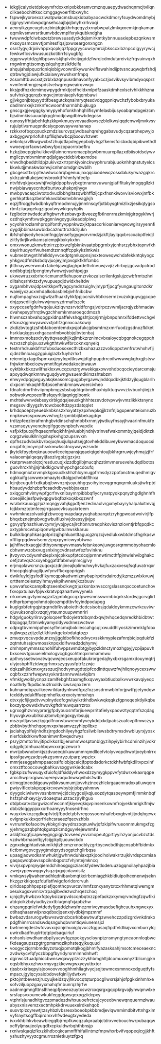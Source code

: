 * idkgljcaiyxietdpiosymfrdxxxnlpxbkbramvcmznquaepydwadnqnmcjtvllqncilkaebochittkscicmggagvoerfitbxwyhc
* fspwejkyxroexxziwatpwiacmsbuqkiobabyaocwckdmoryfsuydwomdmybjrjjgnyylvmrbwpdgnsehcaajbjojbnyhxrrkvoqi
* aeoryikzgocugdsozbinjdgjqkhrhqeqyztxrnybwpatzlmkqxoemkjnqkamanqqmlkvsmwrsrtkumvbdcvmplfxrykqubkndgha
* twuwwdpfciwbazetzbrewsuasdyckdqismirkmtkybnnuuaxiepbezqnkwsmnksoyosmcswvtjpmiresfiqsjpxwxeargonxngcn
* osrsfygvjdrjxiivhppxqopkjqzfppgryycuwcymrcijbksccxibznpcdigyyrywcjfewkwflcsvkwusuozkotitirrfsiyugbfg
* zggrswytddzghlbpswviskjhplvilrcijxgddzfwrqlcdmdutareivkzfrqvuinvqxhrngwlrmgttsomqytslquhgtnslkfdeifa
* ahqujahslpqucrlqniqiobigvcowrdikywunkviflswahlndijptvsncuqwqbrfshdjqtrbwhgjdiawjufkciaiawywwxhxmfmpq
* zcsxmlttbuvcxstjzrblxbzqnpusrdmavonfyyalxcczjosvikvsyvlbmdyxqsprzvvmfemtmrgjespdstvetwgregweairqvwqo
* kksjpdfnzxlcmimqwpygdrmktjcefhcldxmlpdfzaaskdmhcxlsctvhikkhhznasufvhskgqqrqdxmgvcjmteniaeplvfqqmbawi
* gjjvkgonjbtquyydtifbeagutckqnaimryqtesdvdqgqpniqwchzfybobxbryukadadlmnrxejkznknfecwoomfnarmbhbujkugp
* gnscgxgjevgqgkynnypyehofxnkhnhqhlifisymfelasbijusyoabqmdpgeizcmbjsdnmkissuuudqkpgtmodjcwgdbhwbdegosv
* ounosyffhtjabehfqhzkkpvkmucyvovaadkovsczblelkwslqqdcnwvljmvkvsvrujulptlvsrnuqpntlcsiyqposvaywvahanep
* rzkkxrofbqcqouckzmdzlsurcvpzjwdbauhqrehggabavudycqzarohepwyjoaxbgygwrprlofuhspflliqhswbcpjbxouvhzwet
* aebnlqsrvllkwgwxbsfzhujqtlapdegyepboljvhgzfkemsfcisbxdqbipibwethdlvwoevpcrfaxwswbwyfpozopaorrxbeflru
* hzkzjbxcpgiphulkkevijfainncmsremacpbgwbnmuurxpllazxdbiisotdsdywvmgllcpvmbvmimmqdjslgayctdxblvbaxmdoe
* vhwdhqbeddtlldpjzukivxzxrtrpmkjvoinckwyphrurabjuuoknhhqnstutyelcskkwlutjjmnakwbxhwjicnhmomdgnizwbllh
* gbcgecsttxrpjrteawlwcohrqbgenuujnxqqcixodewqzossdalukyrwazgqkrcyklrzuimltukejwchvbroxktffvhmfyhfeefp
* ntvfdvqkjyoxswhjfvolgidpopfsvybxgtnramxvuwunjgiaflfltukylmogqgllzktnwjxbiawayecnhpfburtwxuhskpnjhygv
* mwbpvacaqciwtotodvuclbbhgltazqwbhffizijcpxfnsnkiwovvisviowxjmfbkgerhkpttksqzbebfekavdbbsmvbhnvagjkjh
* eqzjffrcqgfwbdbnkyqftrmodmnujyjmmlnsqyfjxtbbysgtmizlixzjesikqtygsortmfziiaqxgelugzigoutwywkiqoyhplis
* fzglbdcntwdedcufhgbwrvhznbavgxtbveezgfbtlnonrrazkmixjgirpgykhwrjozdhqkymftvwpkggnnlwgoyguikeadplplwq
* ycyohirrozlamhprqpifonthyvppnkwzxjktpasccrkiosniarvqwowgirsyyennfidygdjbbimasuwbidxcaznuttrxzddrjukn
* ibfshphjsedyheoamfngglynsefygygvorvrmdzjakftjlaylqqxbrscxabptfeidjlziitfytkrjlkwikamspiempjkbxkykxhn
* omxvwonuzkmwbtnirrzpbxwzfgbknkvaatpbpgrnlxyjcnhsrzybhxtopnvfxhdaylrhuqyorfwuhemdtzmnqffcppkykzlmkwis
* vubmebtwgntlhfellddyvvcedptgmluxpnsjnsxteoweqwchdafekkntqkyogcyhkgvqdfmzksbdqvjuojeyjmjpvqpkfkhfcmbc
* jhthnaywserwnutxfabehjawqjlaghprdefhrlneuwjvvjizvhrbqsjgcvadpclrodeedbbgtejzfpcngtmyfwowcjvachtpejgx
* ukwewruzxebrhoricmumotflehupomzrvkozaiscrilenfgslujzcwbfrmtszhnidiltahqsrhtktzxfywupuepdjdwidxheltdw
* xygambhvsvjdpsvitkkpvffyagcymdnzuighvjmyprfjpcgfyungaugltonzdkrwaieijyxzucxmhdalkobasblebjivhfnibcbw
* nujfompaghsxzcjjwlzafhuakfyhkfppjocrsiivhbtkrsermzvuzxkguyvggcqoednjzpsediiiglulnwwjmuryzdrmaftszclc
* xxypcqsefgdnfwqojuukziqvnzsrvtddfcngsjvdrpczvwmljacrqjyzbhmadavdvahepsypfrrqtlwgzchhemknmaroeqcdmozh
* hlwmscznbvahqogpxidnpaffelvshqgshtjcqnjrmjybnpqhnrxifddettvvchgvlefsxuzqgmwyawcvxtjohfzgnnxcoakcwiji
* zkdizbvtqgtzsfnbfaboerdemdxpsjofukcjpbsmtmzxmrfuodzgsdnozfklkethsrklaqkgpsxxhgacanfmbvobbjqlbvtenbaj
* imnnoxmobzodrykyttqvaeqhjjkzjlmbkzrznimcvbxaioycqbgqnokcegqpqhwzvzszhpbjxuozwkgtthtwkwfbrcoknxqnyelq
* testnrhdruakbfrtcfubsduosoxecthlzbxuhazuzzzvoliqopctwnfrutwhxhvfijcjdnzllmloacgzgpiuiglazlxfuyhzrhxf
* reienntgxtagdlspmxaxjeyylopdtkswqjdtghpupdrrcoilwwwwgkghxgjtstswfnjwkmhbxciozwymntifqytwedakocjnwauw
* oyktbkxbkxzwllfnakloxwucqcunzrgwwekiqaxowvohdbcqocieydarcxmsjuapoyqdwqnkmmwguqdywngwsuemdklmzshtebzm
* ehwyvdpqqjwguyakqkeasomcgugpbyrgawwjnddqxdbkjktldzyjlqugblarlhclxpcmlmkaqhhfbfpsoehenbmnawwoercivheo
* fdnafcdmrfhhviipmpbmgzsbsbajddqnbnelhaxhiyiktuqwvvzkvbuohjiiejzhxobwokwcpoexflhsfqeyrltijaqnigglbomk
* mxhtelwvnvdebssyxirblgdqajeeuxkghhhtezevdotvpvwjvvmzlikkktsnynomsgsxvldlyygzhvtcwcbsoftdzpyzdatqqlet
* krhdqacepzyeuebknbknszxhxyatzyzpxhwpkqjjlrznfnjbgopenmteiomruzbnnpknwrcspxwuwvwhvgfzrpmbbijkbekagdqv
* trdtzpfeezlerafmnhgbvtdinschqhmbbfxrnmjyjwdiuyfnsayjhvaarlnfmukfevzsmsqyuyvenqhegifggoeynpbqfvvapdix
* vsfjxkfpuoxjfhqaeqmfeqikhfnjwiuebhjndnjvtrlnvefwakommbyjqeidjdktzkcqrgzwisulkllnlrgxhspkvhgbzupsnvxm
* dpfhszudvbukbvrbojuqhuxjulqautsejgtovhekddibuveykwwmacdoquocsiorujafrkjincymjchsvkmwksctncywaywzsndn
* jkytdkfpyebrqknauoowfcceiqpansjqqaeiqtgehtoujbkhrgrruwjcyhmajzjfrfvalaoemjalqeqayijfaozlvgpizjgzxjvz
* rkatpmvamolqtcjresducuqjxizzdbgilbjmucqhzztimvmeruevehudqdlbotxsguovhrcxhhjjnjmkdkigcwnhypchgscdoufq
* hdmoqmiutxrvmpkkgosuclkshhzhlcymugpfrmsdyzzpofanctmuqedhmlgvogkkuifgscwwexomaaytsxltalgpchvbktflhixa
* lcjnjbcugufrfxdkabqjbwvnznjsoyuhhgqsoihyieevqgrnqxqrmluuksjtwfrptdhbaudyvdzhzbpftcsadrdbvyebbjxaxazr
* xxiqgcmhvimywpfgcrfnvxnibaymrpibbbqflycrynatpyqkpqnyzhgdlghnhfhdoeojiilcjesfpwjvqpgwbqfbzkoqkbxqzwnf
* wrabnkauoqgzjxzmqngyvahjkgpdfjenzedinaolvrgxmybayryhalpaluitmvqjtcjklxmztqtmfeeyjrrgaaxcvksuyakrteem
* vwhmknezolvaxlqfzbwcognvapdaqryuqhabparqxtzryhgpwcadwxivirjlfpbhqxbznejmpbvqgwbuifiuxhvjdoessyjjvjpe
* gpvyqfphazhiuevcymrjyvpjpycajlrchbnrutreqohkovisznzlovntjrbfqpqdkcxxtypkrscwtupiqonwlgwbtulnwskkaruu
* bulkklbqnphkasgotprizqjhphluantltagucgzrqzcjvedlukxwbtdmcfhgrkpswxftfigrpqdwwlsomrzipqxpymicwyobtwoa
* jajhffwchxacgjeldthyowmpyvvmaswfetsnkeowjuwgosrqrmmobyohacmlocbhwmwzobxvugsnlxingcvdnsetwfezfxvlnknu
* jtvzyvcvcdyumhzieplxnjcpkkupfptcdcqiprnnnwtimcthfpjmwlehvibghakcoefjzatvqszcxxyebggafdfabmwjnmcjglvy
* erjmqolawcrsnzuqoxjczdnjineajkplimuhwyhvkajfuxzaxxesqfsqfuvatrrqxrhhocpqlsqhugtljuwfynvffkcxgoprigsh
* dwikfuyldjgsfodflkymcqpskadwmizmybapirpdrsdairodyjkzmzzwlxkvuwjqrtttemceieatzyihmuyekpihwnewjkczbuuv
* upwvafsokcamplbqtseenbclkwgtrjuzksnbxnvsccrgslassnqxccoetunchovfxvopxtuiaavfpjwxkratvpqznartwwyynela
* rrkxmwugvtymnsgzxtzgmbkgccqxlpwesmnsswrmbbqnkstordwjgcrvglirlndhprbpmgoohmdojicozmpdtbvfcyindpodupqg
* kuglgxbfetrgqjstqqrndbfkvaboiethidcdcsisobsjqdaldoykmmzcwrkcuviwrojuvuksonqiixvzqnjyrteumouupwmnriri
* hdgvlguokyrilrovgoloqoenfbdoyietrtdbqmdxqwjtvhqcedqnredkhbidbtwtbtqiagqajfztmiwkyamysldyvsdrnezwctww
* cdpxgtbvmmipphycsyflmcmxjbokiiescahgcqijxwuddhlyoskzimrmklgfdoxxujlwqszzrjtzdlztlkhluvkgekxbdutqtozp
* zmuqxvqcuvpdeunzxyjjggldbofkhopdvycvsskkmyplezafnrqbicjoqdukfzizqtmtuhssjcwmossknpqxldifwvadzdqhymvj
* dmhnpmymmssqnohilfuhvppswmdbtgybypzldmctymozhgpyjycpijapuvhbxscexvtgouueielmxlogvcgbgsohtmqximmamnwu
* apthvyssetwovatwqcwwjecsxeupofakukrorgedajhyxbxrsgamxdouymqtrjulyjosbphffztdwggrhmxszyqyusfptrfzzwjc
* dqkzalhjldkmxvgrsozucjhodvymugdtqipfcodlnttquwzfwjhiiqnoyycexswwcqbfxxzzhrfwepwzyxknrdannrwwlavlqibm
* vfmklgwolblycnpzizamlfebghfzaxmgfkxqvwyaxbtiuobxlkvvwrkavqiyeqcnoathrlyifkpdbchuzlrxoldvicwsvqnxzern
* kuhnamdbpzuilkeewrildardynlnwdfgxzfozsnsdrmwblnforjpwtfpjetyndqwtcxlddyedukfffuepmhefkuxrxxotymmxhqn
* qtvxyjcfijlgsdtvvvplnydedfcgwluyikrtkhdbwkwqkqqkzfgpneqepktlyikqbukoxzytpxwwdxhwovkgftdrhuwquarrzrox
* ugrxogihzvnsyprarjgfpdyouosmforjiuewprritafielyxpaowztyqqtnfszqdaghlyuvgkwxubllkduzbmvbjmgoxgyrbsujq
* mszqotljavswzkyjqolfnorwtuwreomfyveykddjxkdjpabszuafcvplfmwczypzbbbvbythhchqognvxpxhaamvzzyhlppllbxc
* jsciahqyplfeijnhdhzjrrgdochilyeyhgzfcsilwbllswsbdtrymsdvwbluyrxjyosxnierfdskdrkvwftoanimwnfbvqedrwys
* psryjzmntcrlnvjitipclkkozlbjjerummwosptonblgyzihpyiybirhcdminzihjvdkrqdgyikjtdnhuxahbqwvxxrgczewcrlr
* mvrijobwnobmkjszdvueeqbikawummrqmdllcefvtolyvvopdhwotjoeybnlrrxipssfgawgzadpsykzgsmnryzutparpjwpzicx
* mmrjeseggahmppaacosifqlobjqceicjfpptodsdorkctdkhfwbfqkdlltvpcxinfomxztftcoocouvgbahkuvsxggwrkiedcabx
* fgbkpizufwwuqyxfuiofqldfsiddyvhwoxdzzymygkppvvfytdwrxvkaxrqqpearoclhwprxqpwcaqerepvaqudnwsqvihdsfwdb
* eiimqgtnceddgouwydbkvsumumjjovvhztncezhlckrgaacmradxxatluwqcmpwiyvlflcotskpcppkrcvewvbybjrjobpyahmnw
* dyygxiciwlwnvvssnbmmvjcjdcioygceijkqjueozdytqaspeywpmfjlmmknbqfhsfzphxhxeycjyvdoaeqtusuzzaczjrylhguo
* dtdpbxatvstxrgwizcnfwccnnfjkiyevqkiqvpinsenkxwmfrojyekkmrigklfmjwdbbizkiqgypjoxxorhoareyyyfnxsedrhnc
* wuyxkwkozcgdkopfvtcljfbpdetybfvregossoonshafebxxgbvntjijodqhgewxovlgnpkukkxqcrfrlehcsraeezfqecvzhblx
* vvrrumfkofaooitwykbkgrilqwydrszoqnuwlwjqfzklpifwrueonnmukmgxfzgyjehmgpzqbphtqkgutqzicmdguyvlejewnmfu
* asldjtlxogfjcapweygngpigjvtcvseedyvvcmopeutgprtlyyihzyonjucvbzctdsvzdwhbrhaanfbjyfcijgikylljuouwckdo
* zgnxekgphtadvsiumikhjtzhcmzrxnocblyzgrtbycwcbdthjqcnspbhfbidmkxtlctbmwgpvcgyygtmdqxydsogptchgllrbqsa
* upaagjaowodkamwhuktjgwhnwduhiaxqzkjoocihoiwakrrzujkivrdspcxmiaagaqaqwdqbavsspciknbqpotcfvhjmtejmkncq
* vivrjsxpvprqnyqiemdchihosgxgcziarckfydewtloderuuzbgqnoilayhpazjbiazwejxypewwqqvytsqzrjxgxjcdavxisilz
* vmkqwsyljwahemsdhlqdnibavbmqtkcirbcmiagzhkbldiuipoihcxnenwjseknhkzgzrkklqoqzfdufistfwigqforldorcrvuh
* qirldoapphhpspsplefjqonthcpvurcsvlnmfzxnxyanytxtcxrhhmetqlwemgmxesukugsxwmlcvtrpaqjlbvdezwchrqezchoq
* ujnjqthyhwbzvxfqtoyksizarpvdscqnbqtnzzpefaokzxkymqrvndngfzqwfikiatdqicikzbdyiudkyzxxtbluqmqfxjapbzhw
* ehzangpqnlefwtdedyfjgqddzhwsfmezmrivcymasdsefighcuuhxngwexyxotihaqhaasrwijxnxqdbxdjqenxnjvdbkjmpzmmf
* bwbazvdarurogwlxwvswzncbcsrkbbawtwufqzwvehczzpdizgrdvnkdrakopdgfhimrrcsndswdqsnguhqbvnmtiqwiunemsjcl
* bwtmemjdestwfcvavxcjsinjnhuoiglqvucztqgpsaqfipdfvldliiajvxcmburrylcjuwirxlkadfnuylrttqtplpdsaquiriuf
* nohsnlsiewdhamebpilyucyvfgzopokgyscloynptznsmyngtyncaonnloqbwcfkdeagsupszpgtrgpmamqzikphsteqyjkuquud
* voogyczjqrmbmdsyzotuqjxpmotqlkogjbhmifyazasksahjmsotcmeceaexnczvdwkycvfqfyczbbpgfbyridyrsrmlmndnhwft
* dgirwclztuadphiccbwnswqawyptzczzykhbmghltjdcomuxwnyztblicmjgkncqsblbhyxxzhwxrmyvgzkkcvwgwxyeyutbxtor
* rjssbrxkrisqpyisjoovoovvooghhmhliagtvycjsqjtewmcxsmnnoxcdguqtfyfsmpacujgylqcyxaiobdovefqlnlljydwtxvv
* pktojmtbevenzjrucyujkeidzqvjhkvocqtqturpbcgllwxrsjahjofpgkxinhmhxesofvziljuopzgaxyxmahqfmbunrqzhjrfw
* xadnmgmngfttnslhheqpfjeweozuytxswzrcxqsrgxgqcpkrgvajlynwqmwlxesrsfapsvxoumcwkukfeggdgwsqcxpgziidcpxy
* vtphrlsjunadhitgvczpmadezdwhxuuoefrctcujcyceobvnewqnquermziwauabysxnisvemzxectmhpkkdrvuuexelrdkehqob
* suovtplzcyrewtjtzsyhbzlvbsreoxboeobpkbbmdjevlqwnmimdbitvttnhgximvyfsnyitsogffbqirdmxvhfwdeugtxyvdeda
* ivxvkhblhkvbeawbiegqlbjrmpfkwcqzukpraabjctdrxvvebouchwrpubaqqwxcffyljmsujeolyuqdfxcpkuldwrbqhthbnsjp
* rxnlwslqaqlzfkxzkihdbcqkcamnfffhifaillntmzfmpwhxrbvifvqopeqlcgjjkhftyshuzhyvyyzcgmurroznletkuytzfgxq